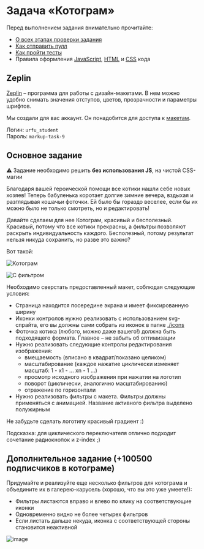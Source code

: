# Задача «Котограм»

Перед выполнением задания внимательно прочитайте:

- [О всех этапах проверки задания](https://github.com/urfu-2018/guides/blob/master/workflow/overall.md)
- [Как отправить пулл](https://github.com/urfu-2018/guides/blob/master/workflow/pull.md)
- [Как пройти тесты](https://github.com/urfu-2018/guides/blob/master/workflow/test.md)
- Правила оформления [JavaScript](https://github.com/urfu-2018/guides/blob/master/codestyle/js.md), [HTML](https://github.com/urfu-2018/guides/blob/master/codestyle/html.md) и [CSS](https://github.com/urfu-2018/guides/blob/master/codestyle/css.md) кода

## Zeplin

[Zeplin](https://zeplin.io) – программа для работы с дизайн-макетами. В нем можно удобно снимать значения отступов, цветов, прозрачности и параметры шрифтов.

Мы создали для вас аккаунт. Он понадобится для доступа к [макетам](https://zpl.io/bPv3yoL).

Логин: `urfu_student`  
Пароль: `markup-task-9`  

## Основное задание

:warning: Задание необходимо решить __без использования JS__, на чистой CSS-магии

Благодаря вашей героической помощи все котики нашли себе новых хозяев! Теперь бабуленька коротает долгие зимние вечера, вздыхая и разглядывая кошачьи фоточки. Ей было бы гораздо веселее, если бы их можно было не только смотреть, но и редактировать!

Давайте сделаем для нее Котограм, красивый и бесполезный. Красивый, потому что все котики прекрасны, а фильтры позволяют раскрыть индивидуальность каждого. Бесполезный, потому результат нельзя никуда сохранить, но разве это важно?

Вот такой:

![Котограм](https://user-images.githubusercontent.com/1089670/48854028-da324a00-edc1-11e8-99e9-6c0ae0bbff63.png)

![С фильтром](https://user-images.githubusercontent.com/1089670/48854070-f6ce8200-edc1-11e8-8ec5-a6aa5aa8499a.png)

Необходимо сверстать предоставленный макет, соблюдая следующие условия:

* Страница находится посередине экрана и имеет фиксированную ширину 
* Иконки контролов нужно реализовать с использованием svg-спрайта, его вы должны сами собрать из иконок в папке [./icons](icons)
* Фоточка котика (любого, можно даже вашего!) должна быть подходящего формата. Главное – не забыть об оптимизации
* Нужно реализовать следующие контролы редактирования изображения:
    * вмещаемость (вписано в квадрат/показано целиком)
    * масштабирование (каждое нажатие циклически изменяет масштаб: 1 - x1 - ... xn - 1 ...)
    * просмотр исходного изображения при нажатии на логотип
    * поворот (циклически, аналогично масштабированию)
    * отражение по горизонтали
* Нужно реализовать фильтры с макета. Фильтры должны применяться с анимацией. Название активного фильтра выделено полужирным

Не забудьте сделать логотипу красивый градиент :)

Подсказка: для циклического переключателя отлично подходит сочетание радиокнопок и z-index ;)

## Дополнительное задание (+100500 подписчиков в котограме)

Придумайте и реализуйте еще несколько фильтров для котограма и объедините их в галерею-карусель (хорошо, что вы это уже умеете!):
* Фильтры листаются вправо и влево по клику на соответствующие иконки
* Одновременно видно не более четырех фильтров
* Если листать дальше некуда, иконка с соответствующей стороны становится неактивной

![image](https://user-images.githubusercontent.com/8963033/49225471-feb3a500-f405-11e8-961c-d783ef27c028.png)
